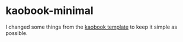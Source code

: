 # kaobook-minimal

I changed some things from the [kaobook template](https://github.com/fraterenz/kaobook/tree/master) to keep it simple as possible.
